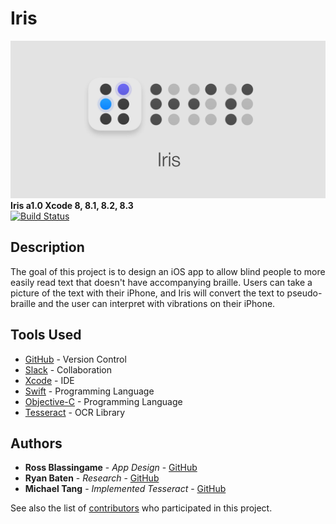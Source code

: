 # Iris

![Alt text](https://github.com/mita4829/Iris/blob/master/Header.jpg "Iris a1.0")
<b>Iris a1.0 Xcode 8, 8.1, 8.2, 8.3</b><br/>
[![Build Status](https://travis-ci.org/mita4829/Iris.svg?branch=master)](https://travis-ci.org/mita4829/Iris)

## Description
The goal of this project is to design an iOS app to allow blind people to more easily read text that doesn't have accompanying braille. Users can take a picture of the text with their iPhone, and Iris will convert the text to pseudo-braille and the user can interpret with vibrations on their iPhone.

## Tools Used
* [GitHub](https://github.com/) - Version Control
* [Slack](https://slack.com/) - Collaboration
* [Xcode](https://developer.apple.com/xcode/) - IDE
* [Swift](https://swift.org) - Programming Language
* [Objective-C](https://developer.apple.com/reference/objectivec) - Programming Language
* [Tesseract](https://github.com/tesseract-ocr/tesseract) - OCR Library

## Authors
* **Ross Blassingame** - *App Design* - [GitHub](https://github.com/RossBlassingame)
* **Ryan Baten** - *Research* - [GitHub](https://github.com/RyanBaten)
* **Michael Tang** - *Implemented Tesseract* - [GitHub](https://github.com/mita4829)

See also the list of [contributors](https://github.com/mita4829/Iris/graphs/contributors) who participated in this project.
